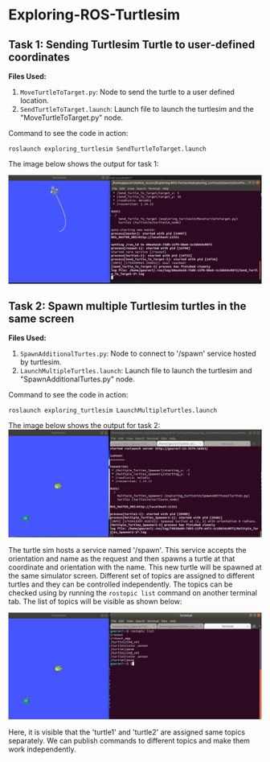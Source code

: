 # Exploring-ROS-Turtlesim

## **Task 1: Sending Turtlesim Turtle to user-defined coordinates**

**Files Used:**
1. `MoveTurtleToTarget.py`: Node to send the turtle to a user defined location.
2. `SendTurtleToTarget.launch`: Launch file to launch the turtlesim and the "MoveTurtleToTarget.py" node. 

Command to see the code in action:

```shell
roslaunch exploring_turtlesim SendTurtleToTarget.launch
```

The image below shows the output for task 1:

![image info](./exploring_turtlesim//imgs/task1.png)


## **Task 2: Spawn multiple Turtlesim turtles in the same screen**

**Files Used:**
1. `SpawnAdditionalTurtes.py`: Node to connect to '/spawn' service hosted by turtlesim. 
2. `LaunchMultipleTurtles.launch`: Launch file to launch the turtlesim and "SpawnAdditionalTurtes.py" node.

Command to see the code in action:

```shell
roslaunch exploring_turtlesim LaunchMultipleTurtles.launch
```

The image below shows the output for task 2:
![image info](./exploring_turtlesim//imgs/task2_1.png)

The turtle sim hosts a service named '/spawn'. This service accepts the orientation and name as the request and then spawns a turtle at that coordinate and orientation with the name. This new turtle will be spawned at the same simulator screen. Different set of topics are assigned to different turtles and they can be controlled independently. The topics can be checked using by running the `rostopic list` command on another terminal tab. The list of topics will be visible as shown below:

![image info](./exploring_turtlesim//imgs/task2_2.png)

Here, it is visible that the 'turtle1' and 'turtle2' are assigned same topics separately. We can publish commands to different topics and make them work independently. 